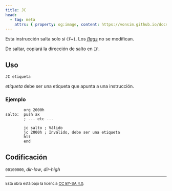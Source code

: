```yaml
---
title: JC
head:
  - tag: meta
    attrs: { property: og:image, content: https://vonsim.github.io/docs/og/cpu/instructions/jc.png }
---
```


Esta instrucción salta solo sí `CF=1`. Los [_flags_](/docs/cpu/#flags) no se modifican.

De saltar, copiará la dirección de salto en `IP`.

## Uso

```vonsim
JC etiqueta
```

_etiqueta_ debe ser una etiqueta que apunta a una instrucción.

### Ejemplo

```vonsim
        org 2000h
salto:  push ax
        ; --- etc ---

        jc salto ; Válido
        jc 2000h ; Inválido, debe ser una etiqueta
        hlt
        end
```

## Codificación

`00100000`, _dir-low_, _dir-high_

---

<small>Esta obra está bajo la licencia <a target="_blank" rel="license noopener noreferrer" href="http://creativecommons.org/licenses/by-sa/4.0/">CC BY-SA 4.0</a>.</small>
